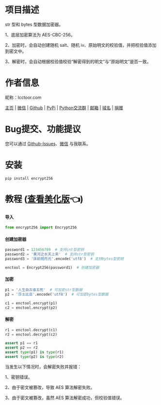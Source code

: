 # 项目描述

str 型和 bytes 型数据加密器。

1、底层加密算法为 AES-CBC-256。

2、加密时，会自动创建随机 salt、随机 iv、原始明文的校验值，并把校验值添加到密文中。

3、解密时，会自动根据校验值校验“解密得到的明文”与“原始明文”是否一致。

# 作者信息

昵称：lcctoor.com

[主页](https://lcctoor.github.io/arts/) \| [微信](https://lcctoor.github.io/arts/arts/static/static-files/WeChatQRC.jpg) \| [Github](https://github.com/lcctoor) \| [PyPi](https://pypi.org/user/lcctoor) \| [Python交流群](https://lcctoor.github.io/arts/arts/static/static-files/PythonWeChatGroupQRC.jpg) \| [邮箱](mailto:lcctoor@outlook.com) \| [域名](http://lcctoor.com) \| [捐赠](https://lcctoor.github.io/arts/arts/static/static-files/DonationQRC-0rmb.jpg)

# Bug提交、功能提议

您可以通过 [Github-Issues](https://github.com/lcctoor/arts/issues)、[微信](https://lcctoor.github.io/arts/arts/static/static-files/WeChatQRC.jpg) 与我联系。

# 安装

```
pip install encrypt256
```

# 教程 ([查看美化版](https://lcctoor.github.io/arts/?pk=encrypt256)👈)

#### 导入

```python
from encrypt256 import Encrypt256
```

#### 创建加密器

```python
password1 = 123456789  # 支持int型密钥
password2 = '黄河之水天上来'  # 支持str型密钥
password3 = '床前明月光'.encode('utf8')  # 支持bytes型密钥

enctool = Encrypt256(password1)  # 创建加密器
```

#### 加密

```python
p1 = '人生自古谁五死'  # 可加密str型数据
p2 = '莎士比亚'.encode('utf8')  # 可加密bytes型数据

c1 = enctool.encrypt(p1)
c2 = enctool.encrypt(p2)
```

#### 解密

```python
r1 = enctool.decrypt(c1)
r2 = enctool.decrypt(c2)

assert p1 == r1
assert p2 == r2
assert type(p1) is type(r1)
assert type(p2) is type(r2)
```

当发生以下情况时，会解密失败并报错：

1、密钥错误。

2、由于密文被篡改，导致 AES 算法解密失败。

3、由于密文被篡改，虽然 AES 算法解密成功，但校验值错误。
